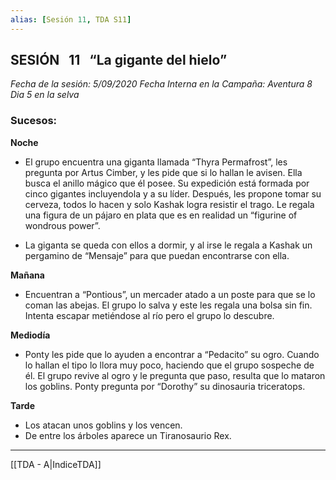 ```yaml
---
alias: [Sesión 11, TDA S11]
---
```


## SESIÓN   11   “La gigante del hielo” 

*Fecha de la sesión: 5/09/2020*
*Fecha Interna en la Campaña: Aventura 8 Dia 5 en la selva*

### Sucesos:

**Noche**
+ El grupo encuentra una giganta llamada “Thyra Permafrost”, les pregunta por Artus Cimber, y les pide que si lo hallan le avisen. Ella busca el anillo mágico que él posee. Su expedición está formada por cinco gigantes incluyendola y a su líder. Después, les propone tomar su cerveza, todos lo hacen y solo Kashak logra resistir el trago. Le regala una figura de un pájaro en plata que es en realidad un “figurine of wondrous power”.

+ La giganta se queda con ellos a dormir, y al irse le regala a Kashak un pergamino de “Mensaje” para que puedan encontrarse con ella.

**Mañana**
+ Encuentran a “Pontious”, un mercader atado a un poste para que se lo coman las abejas. El grupo lo salva y este les regala una bolsa sin fin. Intenta escapar metiéndose al río pero el grupo lo descubre.

**Mediodía**
+ Ponty les pide que lo ayuden a encontrar a “Pedacito” su ogro. Cuando lo hallan el tipo lo llora muy poco, haciendo que el grupo sospeche de él. El grupo revive al ogro y le pregunta que paso, resulta que lo mataron los goblins. Ponty pregunta por “Dorothy” su dinosauria triceratops.

**Tarde**
+ Los atacan unos goblins y los vencen.
+ De entre los árboles aparece un Tiranosaurio Rex.

---
[[TDA - A|IndiceTDA]]